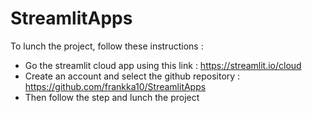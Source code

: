 # StreamlitApps
To lunch the project, follow these instructions :
- Go the streamlit cloud app using this link : https://streamlit.io/cloud
- Create an account and select the github repository : https://github.com/frankka10/StreamlitApps
- Then follow the step and lunch the project
